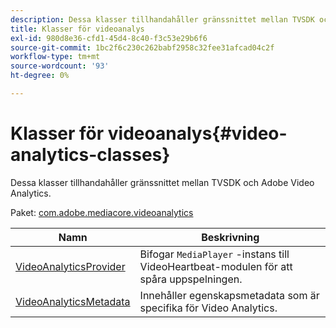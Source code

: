 ```yaml
---
description: Dessa klasser tillhandahåller gränssnittet mellan TVSDK och Adobe Video Analytics.
title: Klasser för videoanalys
exl-id: 980d8e36-cfd1-45d4-8c40-f3c53e29b6f6
source-git-commit: 1bc2f6c230c262babf2958c32fee31afcad04c2f
workflow-type: tm+mt
source-wordcount: '93'
ht-degree: 0%

---
```


# Klasser för videoanalys{#video-analytics-classes}

Dessa klasser tillhandahåller gränssnittet mellan TVSDK och Adobe Video Analytics.

Paket: [com.adobe.mediacore.videoanalytics](https://help.adobe.com/en_US/primetime/api/psdk/asdoc-dhls_1.4/com/adobe/mediacore/videoanalytics/package-detail.html)

| Namn | Beskrivning |
|---|---|
| [VideoAnalyticsProvider](https://help.adobe.com/en_US/primetime/api/psdk/asdoc-dhls_1.4/com/adobe/mediacore/videoanalytics/VideoAnalyticsProvider.html) | Bifogar `MediaPlayer` -instans till VideoHeartbeat-modulen för att spåra uppspelningen. |
| [VideoAnalyticsMetadata](https://help.adobe.com/en_US/primetime/api/psdk/asdoc-dhls_1.4/com/adobe/mediacore/videoanalytics/VideoAnalyticsMetadata.html) | Innehåller egenskapsmetadata som är specifika för Video Analytics. |
